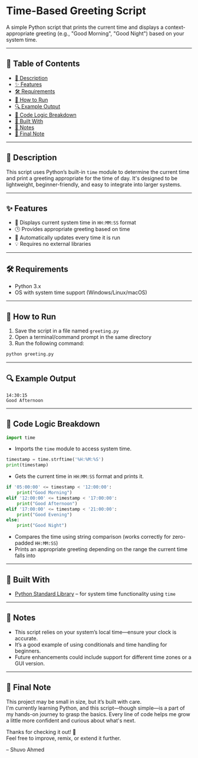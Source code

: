 # Time-Based Greeting Script

A simple Python script that prints the current time and displays a context-appropriate greeting (e.g., "Good Morning", "Good Night") based on your system time.

---

## 📑 Table of Contents

- [📜 Description](#-description)  
- [✨ Features](#-features)  
- [🛠️ Requirements](#-requirements)  
- [🚀 How to Run](#-how-to-run)  
- [🔍 Example Output](#-example-output)  
- [🧠 Code Logic Breakdown](#-code-logic-breakdown)  
- [🔧 Built With](#-built-with)  
- [📌 Notes](#-notes)  
- [📝 Final Note](#-final-note)

---

## 📜 Description

This script uses Python’s built-in `time` module to determine the current time and print a greeting appropriate for the time of day. It's designed to be lightweight, beginner-friendly, and easy to integrate into larger systems.

---

## ✨ Features

- 📅 Displays current system time in `HH:MM:SS` format  
- 🕒 Provides appropriate greeting based on time  
- 🔁 Automatically updates every time it is run  
- 💡 Requires no external libraries  

---

## 🛠️ Requirements

- Python 3.x  
- OS with system time support (Windows/Linux/macOS)

---

## 🚀 How to Run

1. Save the script in a file named `greeting.py`
2. Open a terminal/command prompt in the same directory
3. Run the following command:

```bash
python greeting.py
```

---

## 🔍 Example Output

```
14:30:15  
Good Afternoon
```

---

## 🧠 Code Logic Breakdown

```python
import time
```
- Imports the `time` module to access system time.

```python
timestamp = time.strftime('%H:%M:%S')
print(timestamp)
```
- Gets the current time in `HH:MM:SS` format and prints it.

```python
if '05:00:00' <= timestamp < '12:00:00':
    print("Good Morning")
elif '12:00:00' <= timestamp < '17:00:00':
    print("Good Afternoon")
elif '17:00:00' <= timestamp < '21:00:00':
    print("Good Evening")
else:
    print("Good Night")
```
- Compares the time using string comparison (works correctly for zero-padded `HH:MM:SS`)  
- Prints an appropriate greeting depending on the range the current time falls into

---

## 🔧 Built With

- [Python Standard Library](https://docs.python.org/3/library/) – for system time functionality using `time`

---

## 📌 Notes

- This script relies on your system’s local time—ensure your clock is accurate.  
- It’s a good example of using conditionals and time handling for beginners.  
- Future enhancements could include support for different time zones or a GUI version.

---

## 📝 Final Note

This project may be small in size, but it’s built with care.  
I'm currently learning Python, and this script—though simple—is a part of my hands-on journey to grasp the basics. Every line of code helps me grow a little more confident and curious about what's next.

Thanks for checking it out! 🎉  
Feel free to improve, remix, or extend it further.

– Shuvo Ahmed
```
